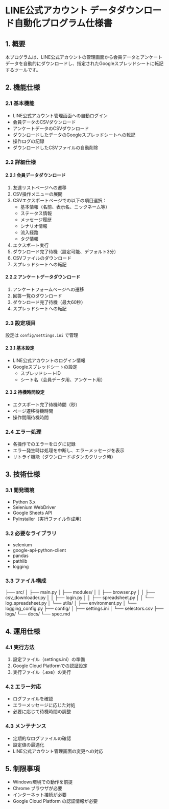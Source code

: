 # LINE公式アカウント データダウンロード自動化プログラム仕様書

## 1. 概要
本プログラムは、LINE公式アカウントの管理画面から会員データとアンケートデータを自動的にダウンロードし、指定されたGoogleスプレッドシートに転記するツールです。

## 2. 機能仕様

### 2.1 基本機能
- LINE公式アカウント管理画面への自動ログイン
- 会員データのCSVダウンロード
- アンケートデータのCSVダウンロード
- ダウンロードしたデータのGoogleスプレッドシートへの転記
- 操作ログの記録
- ダウンロードしたCSVファイルの自動削除

### 2.2 詳細仕様

#### 2.2.1 会員データダウンロード
1. 友達リストページへの遷移
2. CSV操作メニューの展開
3. CSVエクスポートページでの以下の項目選択：
   - 基本情報（名前、表示名、ニックネーム等）
   - ステータス情報
   - メッセージ履歴
   - シナリオ情報
   - 流入経路
   - タグ情報
4. エクスポート実行
5. ダウンロード完了待機（設定可能、デフォルト3分）
6. CSVファイルのダウンロード
7. スプレッドシートへの転記

#### 2.2.2 アンケートデータダウンロード
1. アンケートフォームページへの遷移
2. 回答一覧のダウンロード
3. ダウンロード完了待機（最大60秒）
4. スプレッドシートへの転記

### 2.3 設定項目
設定は `config/settings.ini` で管理

#### 2.3.1 基本設定
- LINE公式アカウントのログイン情報
- Googleスプレッドシートの設定
  - スプレッドシートID
  - シート名（会員データ用、アンケート用）

#### 2.3.2 待機時間設定
- エクスポート完了待機時間（秒）
- ページ遷移待機時間
- 操作間隔待機時間

### 2.4 エラー処理
- 各操作でのエラーをログに記録
- エラー発生時は処理を中断し、エラーメッセージを表示
- リトライ機能（ダウンロードボタンのクリック時）

## 3. 技術仕様

### 3.1 開発環境
- Python 3.x
- Selenium WebDriver
- Google Sheets API
- PyInstaller（実行ファイル作成用）

### 3.2 必要なライブラリ
- selenium
- google-api-python-client
- pandas
- pathlib
- logging

### 3.3 ファイル構成
├── src/
│ ├── main.py
│ ├── modules/
│ │ ├── browser.py
│ │ ├── csv_downloader.py
│ │ ├── login.py
│ │ ├── spreadsheet.py
│ │ └── log_spreadsheet.py
│ └── utils/
│ ├── environment.py
│ └── logging_config.py
├── config/
│ ├── settings.ini
│ └── selectors.csv
├── logs/
└── docs/
└── spec.md

## 4. 運用仕様

### 4.1 実行方法
1. 設定ファイル（settings.ini）の準備
2. Google Cloud Platformでの認証設定
3. 実行ファイル（.exe）の実行

### 4.2 エラー対応
- ログファイルを確認
- エラーメッセージに応じた対処
- 必要に応じて待機時間の調整

### 4.3 メンテナンス
- 定期的なログファイルの確認
- 設定値の最適化
- LINE公式アカウント管理画面の変更への対応

## 5. 制限事項
- Windows環境での動作を前提
- Chrome ブラウザが必要
- インターネット接続が必要
- Google Cloud Platform の認証情報が必要

